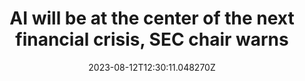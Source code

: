 ---
external: true
url: https://www.axios.com/2023/08/12/artificial-intelligent-stock-market-algorithms
title: AI will be at the center of the next financial crisis, SEC chair warns
description: AI will be at the center of future financial crises — and regulators are not going to be able to stay ahead of it. That's the message being sent by SEC chair Gary Gensler, arguably the most important and powerful regulator in the U.S. at the moment.
date: 2023-08-12T12:30:11.048270Z
icon: https://www.google.com/s2/favicons?domain=axios.com&sz=32
source: Axios
---